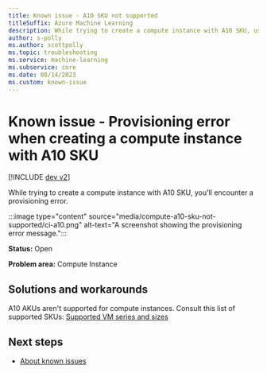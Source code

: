 ```yaml
---
title: Known issue - A10 SKU not supported
titleSuffix: Azure Machine Learning
description: While trying to create a compute instance with A10 SKU, users encounter a provisioning error.
author: s-polly
ms.author: scottpolly
ms.topic: troubleshooting  
ms.service: machine-learning
ms.subservice: core
ms.date: 08/14/2023
ms.custom: known-issue
---
```


# Known issue  - Provisioning error when creating a compute instance with A10 SKU

[!INCLUDE [dev v2](../includes/machine-learning-dev-v2.md)]

While trying to create a compute instance with A10 SKU, you'll encounter a provisioning error.

:::image type="content" source="media/compute-a10-sku-not-supported/ci-a10.png" alt-text="A screenshot showing the provisioning error message.":::


**Status:** Open

**Problem area:** Compute Instance

## Solutions and workarounds

A10 AKUs aren't supported for compute instances. Consult this list of supported SKUs: [Supported VM series and sizes](../concept-compute-target.md?view=azureml-api-2&preserve-view=true#supported-vm-series-and-sizes)

## Next steps

- [About known issues](azure-machine-learning-known-issues.md)
